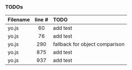### TODOs
| Filename | line # | TODO
|:------|:------:|:------
| yo.js | 60 | add test
| yo.js | 76 | add test
| yo.js | 290 | fallback for object comparison
| yo.js | 875 | add test
| yo.js | 937 | add test